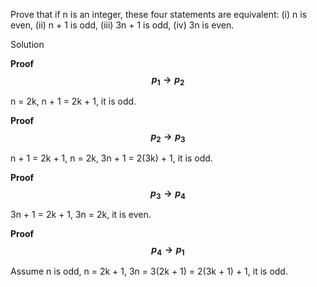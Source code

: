 Prove that if n is an integer, these four statements are equivalent: (i) n is even, (ii) n + 1 is odd, (iii) 3n + 1 is odd, (iv) 3n is even.

Solution

**Proof $$p_1 \rightarrow p_2$$**

n = 2k, n + 1 = 2k + 1, it is odd.

**Proof $$p_2 \rightarrow p_3$$**

n + 1 = 2k + 1, n = 2k, 3n + 1 = 2(3k) + 1, it is odd.

**Proof $$p_3 \rightarrow p_4$$**

3n + 1 = 2k + 1, 3n = 2k, it is even.

**Proof $$p_4 \rightarrow p_1$$**

Assume n is odd, n = 2k + 1, 3n = 3(2k + 1) = 2(3k + 1) + 1, it is odd.